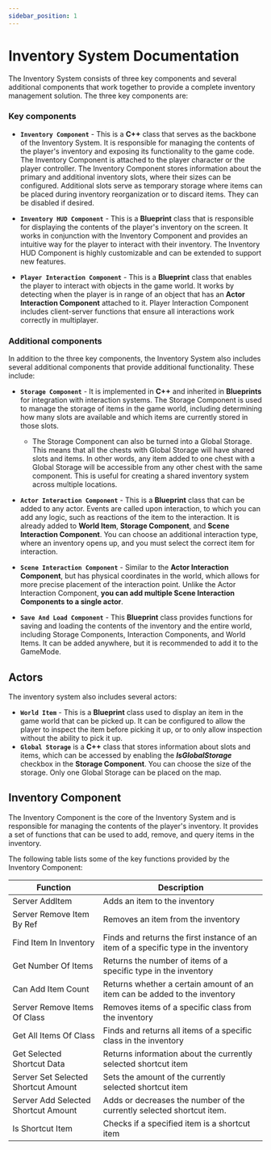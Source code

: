 ```yaml
---
sidebar_position: 1
---
```


# Inventory System Documentation

The Inventory System consists of three key components and several additional components that work together to provide a
complete inventory management solution. The three key components are:

### Key components

- **``Inventory Component``** - This is a **C++** class that serves as the backbone of the Inventory System. It is
  responsible
  for
  managing the contents of the player's inventory and exposing its functionality to the game code. The Inventory
  Component
  is attached to the player character or the player controller. The Inventory Component stores information about the
  primary and additional inventory slots, where their sizes can be configured. Additional slots serve as temporary
  storage where items can be placed during inventory reorganization or to discard items. They can be disabled if
  desired.

- **``Inventory HUD Component``** - This is a **Blueprint** class that is responsible for displaying the contents of the
  player's
  inventory on the screen. It works in conjunction with the Inventory Component and provides an intuitive way for the
  player to interact with their inventory. The Inventory HUD Component is highly customizable and can be extended to
  support new features.

- **``Player Interaction Component``** - This is a **Blueprint** class that enables the player to interact with objects
  in
  the
  game
  world. It works by detecting when the player is in range of an object that has an **Actor Interaction Component**
  attached
  to it. Player Interaction Component includes client-server functions that ensure all interactions work correctly in
  multiplayer.

### Additional components

In addition to the three key components, the Inventory System also includes several additional components that provide
additional functionality. These include:

- **``Storage Component``** - It is implemented in **C++** and inherited in **Blueprints** for integration with
  interaction systems. The Storage Component is
  used to manage the storage of items in the game world, including determining how many slots are available and which
  items are currently stored in those slots.
    - The Storage Component can also be turned into a Global Storage. This means
      that all the chests with Global Storage will have shared slots and items. In other words, any item added to one
      chest
      with a Global Storage will be
      accessible from any other chest with the same component. This is useful for creating a shared
      inventory system across multiple locations.

- **``Actor Interaction Component``** - This is a **Blueprint** class that can be added to any actor. Events are called
  upon interaction, to
  which you can add any logic, such as reactions of the item to the interaction. It is already added to **World Item**,
  **Storage Component**, and **Scene Interaction Component**. You can choose an additional interaction type, where an
  inventory
  opens up, and you must select the correct item for interaction.
- **``Scene Interaction Component``** - Similar to the **Actor Interaction Component**, but has physical coordinates in
  the world,
  which allows for more precise placement of the interaction point. Unlike the Actor Interaction Component, **you can
  add
  multiple Scene Interaction Components to a single actor**.
- **``Save And Load Component``** - This **Blueprint** class provides functions for saving and loading the contents of
  the
  inventory
  and the entire world, including Storage Components, Interaction Components, and World Items. It can be added anywhere,
  but it is recommended to add it to the GameMode.

## Actors

The inventory system also includes several actors:

- **``World Item``** - This is a **Blueprint** class used to display an item in the game world that can be picked up. It
  can be
  configured to allow the player to inspect the item before picking it up, or to only allow inspection without the
  ability to pick it up.
- **``Global Storage``** is a **C++** class that stores information about slots and items, which can be accessed by
  enabling the
  ***IsGlobalStorage*** checkbox in the **Storage Component**. You can choose the size of the storage. Only one Global
  Storage can
  be placed on the map.

## Inventory Component

The Inventory Component is the core of the Inventory System and is responsible for managing the contents of the player's
inventory. It provides a set of functions that can be used to add, remove, and query items in the inventory.

The following table lists some of the key functions provided by the Inventory Component:

| Function	                           | Description                                                                         |
|-------------------------------------|-------------------------------------------------------------------------------------|
| Server AddItem                      | Adds an item to the inventory                                                       | 
| Server Remove Item By Ref           | Removes an item from the inventory                                                  | 
| Find Item In Inventory              | Finds and returns the first instance of an item of a specific type in the inventory | 
| Get Number Of Items                 | Returns the number of items of a specific type in the inventory                     | 
| Can Add Item Count                  | Returns whether a certain amount of an item can be added to the inventory           |
| Server Remove Items Of Class        | Removes items of a specific class from the inventory                                |
| Get All Items Of Class              | Finds and returns all items of a specific class in the inventory                    |
| Get Selected Shortcut Data          | Returns information about the currently selected shortcut item                      |
| Server Set Selected Shortcut Amount | Sets the amount of the currently selected shortcut item                             |
| Server Add Selected Shortcut Amount | Adds or decreases the number of the currently selected shortcut item.               |
| Is Shortcut Item                    | Checks if a specified item is a shortcut item                                       | 

  